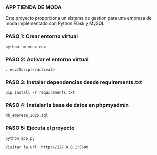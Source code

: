 ### APP TIENDA DE MODA

Este proyecto proporciona un sistema de gestion para una empresa de moda
implementado con Python Flask y MySQL.

### PASO 1: Crear entorno virtual
	python -m venv env


### PASO 2: Activar el entorno virtual
	. env/Scripts/activate

### PASO 3: instalar dependencias desde requirements.txt
	pip install -r requirements.txt
	
### PASO 4: Instalar la base de datos en phpmyadmin
	db_empresa_2025.sql

### PASO 5: Ejecuta el proyecto
	python app.py
	
	Visitar la url: http://127.0.0.1:5600
